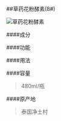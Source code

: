 ##草药花粉酵素(8#)

![草药花粉酵素](images/008_mark.jpg)

####成分
>

####功能
>

####用法
>

####容量
>480ml/瓶

####原产地
>泰国净土村 
